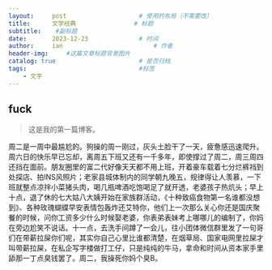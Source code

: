 ```yaml
---
layout:     post   				    # 使用的布局（不需要改）
title:      文学经典 				# 标题 
subtitle:    #副标题
date:       2023-12-23 				# 时间
author:     ian 						# 作者
header-img:  	#这篇文章标题背景图片
catalog: true 						# 是否归档
tags:								#标签
    - 文字
---
```


## fuck
>这是我的第一篇博客。

周二是一周中最尴尬的。狗操的周一刚过，灰头土脸干了一天，疲惫感迅速爬升。周六日的快乐早已忘却，离周五下班又还有一千多年，即使撑过了周二，周三周四还挡在面前。朋友圈里的富二代好像天天都不用上班，开着豪车载着七分烂裤裆到处探店、拍INS风照片；老家县城体制内的同学朝九晚五，规律得让人羡慕，一下班就整点凉拌小菜猪头肉，喝几瓶啤酒吃饱喝足了就开透，老婆孩子热炕头；早上十点，退了休的七大姑八大姨开始在家族群活动，《十种致癌食物第一名谁都没想到》、各种玫瑰蝴蝶早安表情包轰炸还艾特你，他们上一次那么关心你还是国庆聚餐的时候，问你工资多少什么时候娶老婆，你表弟表妹考上哪哪儿的编制了，你妈在旁边尬笑不说话。十一点，去洗手间蹲了一会儿，往小团体微信群里发了一句哥们在带薪拉屎你们呢，其实你自己心里比谁都清楚，在烟草局、国家电网里拉屎才叫带薪拉屎，在私企写字楼做打工仔，只是纯纯的牛马，拿命和时间从资本家手里舔那一丁点臭钱罢了。周二，我操死你妈个臭B。


